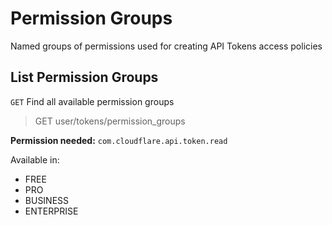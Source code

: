 # Permission Groups

Named groups of permissions used for creating API Tokens access policies

## List Permission Groups

`GET` Find all available permission groups

> GET user/tokens/permission_groups

**Permission needed:** `com.cloudflare.api.token.read`

Available in:

* FREE
* PRO
* BUSINESS
* ENTERPRISE

